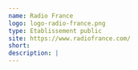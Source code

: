 ```yaml
---
name: Radio France
logo: logo-radio-france.png
type: Etablissement public
site: https://www.radiofrance.com/
short: 
description: |
---
```

